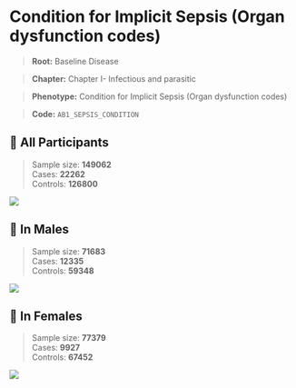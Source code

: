 # Condition for Implicit Sepsis (Organ dysfunction codes)

> **Root:** Baseline Disease  

> **Chapter:** Chapter I- Infectious and parasitic  

> **Phenotype:** Condition for Implicit Sepsis (Organ dysfunction codes)  

> **Code:** `AB1_SEPSIS_CONDITION`

## 🧪 All Participants  
> Sample size: **149062**  
> Cases: **22262**  
> Controls: **126800**
<img src="/Disease/Figures/ALL/Incidence/AB1_SEPSIS_CONDITION.png"/>
<CsvTable src="/Disease_Data/ALL/Incidence/COX_AB1_SEPSIS_CONDITION.csv" label="🔍 View full results" />

## 👨 In Males  
> Sample size: **71683**  
> Cases: **12335**  
> Controls: **59348**
<img src="/Disease/Figures/Male/Incidence/AB1_SEPSIS_CONDITION.png"/>
<CsvTable src="/Disease_Data/Male/Incidence/COX_AB1_SEPSIS_CONDITION.csv" label="🔍 View full results" />

## 👩 In Females  
> Sample size: **77379**  
> Cases: **9927**  
> Controls: **67452**
<img src="/Disease/Figures/Female/Incidence/AB1_SEPSIS_CONDITION.png"/>
<CsvTable src="/Disease_Data/Female/Incidence/COX_AB1_SEPSIS_CONDITION.csv" label="🔍 View full results" />
